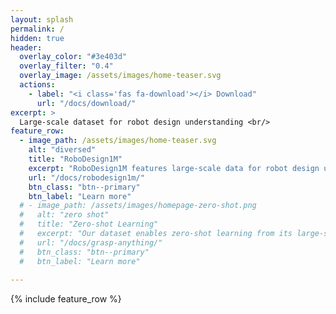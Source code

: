 ```yaml
---
layout: splash
permalink: /
hidden: true
header:
  overlay_color: "#3e403d"
  overlay_filter: "0.4"
  overlay_image: /assets/images/home-teaser.svg
  actions:
    - label: "<i class='fas fa-download'></i> Download"
      url: "/docs/download/"
excerpt: >
  Large-scale dataset for robot design understanding <br/>
feature_row:
  - image_path: /assets/images/home-teaser.svg
    alt: "diversed"
    title: "RoboDesign1M"
    excerpt: "RoboDesign1M features large-scale data for robot design understanding."
    url: "/docs/robodesign1m/"
    btn_class: "btn--primary"
    btn_label: "Learn more"
  # - image_path: /assets/images/homepage-zero-shot.png
  #   alt: "zero shot"
  #   title: "Zero-shot Learning"
  #   excerpt: "Our dataset enables zero-shot learning from its large-scale nature."
  #   url: "/docs/grasp-anything/"
  #   btn_class: "btn--primary"
  #   btn_label: "Learn more"
  
---
```


{% include feature_row %}